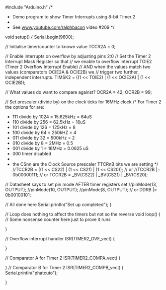 #include "Arduino.h"
/*
 * Demo program to show Timer Interrupts using 8-bit Timer 2
 *
 * See www.youtube.com/ralphbacon video #209
 */

void setup()
{
  Serial.begin(9600);
 

  // Initialise timer/counter to known value
  TCCR2A = 0;

  // Enable interrupts on overflow by adjusting pins 2:0
  // Set the Timer 2 Interrupt Mask Register so that
  // we enable to overflow interrupt TOIE2 (Timer 2 Overflow Interrupt Enable)
  // AND when the values match two values (comparators OCIE2A & OCIE2B) we
  // trigger two further, independent interrupts.
  TIMSK2 = ((1 << TOIE2) | (1 << OCIE2A) | (1 << OCIE2B));

  // What values do want to compare against?
  OCR2A = 42;
  OCR2B = 99;

  // Set prescaler (divide by) on the clock ticks for 16MHz clock
  /* For Timer 2 the options for are:
   *  111 divide by 1024  = 15.625kHz = 64uS
   *  110 divide by 256   = 62.5kHz   = 16uS
   *  101 divide by 126   = 125kHz    = 8
   *  100 divide by 64    = 250kHZ    = 4
   *  011 divide by 32    = 500kHz    = 2
   *  010 divide by 8     = 2MHz      = 0.5
   *  001 divide by 1     = 16MHz     = 0.0625 uS
   *  000 timer disabled
   *
   *  the CSnn are the Clock Source prescaler TTCRnB bits we are setting
   */
  //TCCR2B = ((1 << CS22) | (1 << CS21) | (1 << CS20));
  // or
  //TCCR2B |= 0b00000111;
  // or
  TCCR2B = _BV(CS22) | _BV(CS21) | _BV(CS20);

  // Datasheet says to set pin mode AFTER timer registers set
  //pinMode(13, OUTPUT);
  //pinMode(10, OUTPUT);
  //pinMode(8, OUTPUT);
  // or
  DDRB |= 0b00100101;

  // All done here
  Serial.println("Set up completed");
}

// Loop does nothing to affect the timers but not so the reverse
void loop()
{
  // Some nonsense counter here just to prove it runs

  
}

// Overflow interrupt handler
ISR(TIMER2_OVF_vect) {
  
}

// Comparator A for Timer 2
ISR(TIMER2_COMPA_vect) {
 
}
// Comparator B for Timer 2
ISR(TIMER2_COMPB_vect) {
 Serial.println("phatcuto");
 
}
